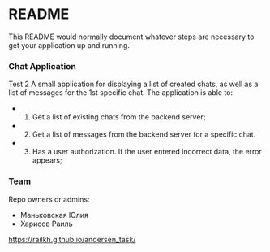 # README #

This README would normally document whatever steps are necessary to get your application up and running.

### Chat Application ###

Test 2
A small application for displaying a list of created chats, 
as well as a list of messages for the 1st specific chat.
The application is able to:

+ 1) Get a list of existing chats from the backend server;
+ 2) Get a list of messages from the backend server for a specific chat.
+ 3) Has a user authorization. If the user entered incorrect data, the error appears;


### Team ###

Repo owners or admins: 

* Маньковская Юлия
* Харисов Раиль

https://railkh.github.io/andersen_task/
